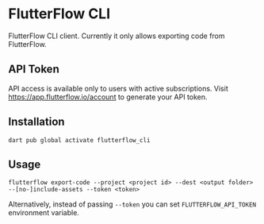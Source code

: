 # FlutterFlow CLI

FlutterFlow CLI client. Currently it only allows exporting code from FlutterFlow.

## API Token

API access is available only to users with active subscriptions. Visit https://app.flutterflow.io/account to generate your API token.

## Installation

`dart pub global activate flutterflow_cli`

## Usage

`flutterflow export-code --project <project id> --dest <output folder> --[no-]include-assets --token <token>`

Alternatively, instead of passing `--token` you can set `FLUTTERFLOW_API_TOKEN` environment variable.

